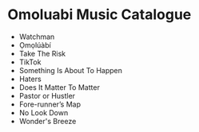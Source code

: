 # Omoluabi Music Catalogue

- Watchman
- Ọmọlúàbí
- Take The Risk
- TikTok
- Something Is About To Happen
- Haters
- Does It Matter To Matter
- Pastor or Hustler
- Fore-runner’s Map
- No Look Down
- Wonder's Breeze
